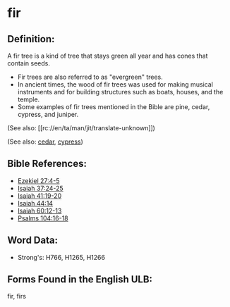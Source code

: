 # fir

## Definition:

A fir tree is a kind of tree that stays green all year and has cones that contain seeds.

* Fir trees are also referred to as "evergreen" trees.
* In ancient times, the wood of fir trees was used for making musical instruments and for building structures such as boats, houses, and the temple.
* Some examples of fir trees mentioned in the Bible are pine, cedar, cypress, and juniper.

(See also: [[rc://en/ta/man/jit/translate-unknown]])

(See also: [cedar](../other/cedar.md), [cypress](../other/cypress.md))

## Bible References:

* [Ezekiel 27:4-5](rc://en/tn/help/ezk/27/04)
* [Isaiah 37:24-25](rc://en/tn/help/isa/37/24)
* [Isaiah 41:19-20](rc://en/tn/help/isa/41/19)
* [Isaiah 44:14](rc://en/tn/help/isa/44/14)
* [Isaiah 60:12-13](rc://en/tn/help/isa/60/12)
* [Psalms 104:16-18](rc://en/tn/help/psa/104/016)

## Word Data:

* Strong's: H766, H1265, H1266

## Forms Found in the English ULB:

fir, firs

